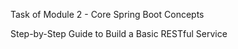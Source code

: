 Task of Module 2 -  Core Spring Boot Concepts

Step-by-Step Guide to Build a Basic RESTful Service

